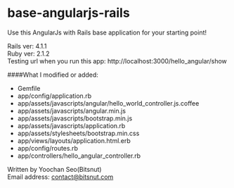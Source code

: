 base-angularjs-rails
====================

Use this AngularJs with Rails base application for your starting point!

Rails ver: 4.1.1<br/>
Ruby ver: 2.1.2<br/>
Testing url when you run this app: http://localhost:3000/hello_angular/show 


####What I modified or added:

- Gemfile
- app/config/application.rb
- app/assets/javascripts/angular/hello_world_controller.js.coffee
- app/assets/javascripts/angular.min.js
- app/assets/javascripts/bootstrap.min.js
- app/assets/javascripts/application.rb
- app/assets/stylesheets/bootstrap.min.css
- app/views/layouts/application.html.erb
- app/config/routes.rb
- app/controllers/hello_angular_controller.rb


Written by Yoochan Seo(Bitsnut)<br/>
Email address: contact@bitsnut.com
